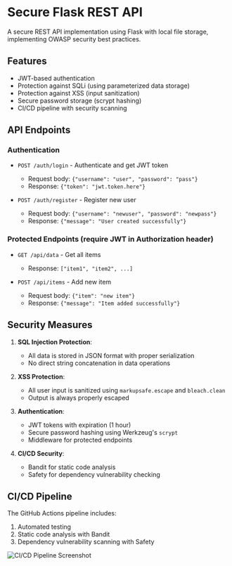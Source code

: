 # Secure Flask REST API

A secure REST API implementation using Flask with local file storage, implementing OWASP security best practices.

## Features

- JWT-based authentication
- Protection against SQLi (using parameterized data storage)
- Protection against XSS (input sanitization)
- Secure password storage (scrypt hashing)
- CI/CD pipeline with security scanning

## API Endpoints

### Authentication
- `POST /auth/login` - Authenticate and get JWT token
  - Request body: `{"username": "user", "password": "pass"}`
  - Response: `{"token": "jwt.token.here"}`

- `POST /auth/register` - Register new user
  - Request body: `{"username": "newuser", "password": "newpass"}`
  - Response: `{"message": "User created successfully"}`

### Protected Endpoints (require JWT in Authorization header)
- `GET /api/data` - Get all items
  - Response: `["item1", "item2", ...]`

- `POST /api/items` - Add new item
  - Request body: `{"item": "new item"}`
  - Response: `{"message": "Item added successfully"}`

## Security Measures

1. **SQL Injection Protection**:
   - All data is stored in JSON format with proper serialization
   - No direct string concatenation in data operations

2. **XSS Protection**:
   - All user input is sanitized using `markupsafe.escape` and `bleach.clean`
   - Output is always properly escaped

3. **Authentication**:
   - JWT tokens with expiration (1 hour)
   - Secure password hashing using Werkzeug's `scrypt`
   - Middleware for protected endpoints

4. **CI/CD Security**:
   - Bandit for static code analysis
   - Safety for dependency vulnerability checking

## CI/CD Pipeline

The GitHub Actions pipeline includes:
1. Automated testing
2. Static code analysis with Bandit
3. Dependency vulnerability scanning with Safety

![CI/CD Pipeline Screenshot](screenshots/pipeline.png)
